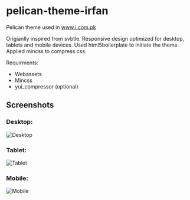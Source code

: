pelican-theme-irfan
===================

Pelican theme used in www.i.com.pk

Origianlly inspired from svbtle. Responsive design optimized for desktop, tablets and mobile devices. 
Used html5boilerplate to initiate the theme. Applied mincss to compress css.

Requirments:

* Webassets
* Mincss
* yui_compressor (optional)

Screenshots
-----------

### Desktop:
![Desktop](https://raw.github.com/erfaan/pelican-theme-irfan/master/screenshots/i.com.pk_desktop.png "Desktop")

### Tablet:
![Tablet](https://raw.github.com/erfaan/pelican-theme-irfan/master/screenshots/i.com.pk_tab.png "Tablet")

### Mobile:
![Mobile](https://raw.github.com/erfaan/pelican-theme-irfan/master/screenshots/i.com.pk_mobile.png "Mobile")
